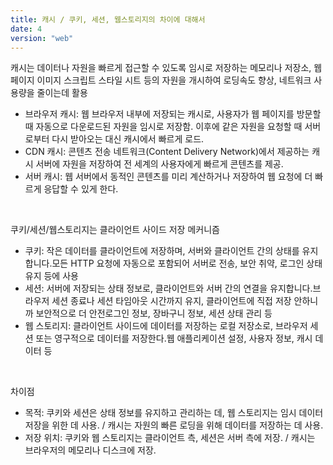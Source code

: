 ```yaml
---
title: 캐시 / 쿠키, 세션, 웹스토리지의 차이에 대해서
date: 4
version: "web"
---
```


캐시는 데이터나 자원을 빠르게 접근할 수 있도록 임시로 저장하는 메모리나 저장소, 웹페이지 이미지 스크립트 스타일 시트 등의 자원을 개시하여 로딩속도 향상, 네트워크 사용량을 줄이는데 활용

* 브라우저 캐시: 웹 브라우저 내부에 저장되는 캐시로, 사용자가 웹 페이지를 방문할 때 자동으로 다운로드된 자원을 임시로 저장함. 이후에 같은 자원을 요청할 때 서버로부터 다시 받아오는 대신 캐시에서 빠르게 로드.
* CDN 캐시: 콘텐츠 전송 네트워크(Content Delivery Network)에서 제공하는 캐시 서버에 자원을 저장하여 전 세계의 사용자에게 빠르게 콘텐츠를 제공.
* 서버 캐시: 웹 서버에서 동적인 콘텐츠를 미리 계산하거나 저장하여 웹 요청에 더 빠르게 응답할 수 있게 한다.

<br/>

쿠키/세션/웹스토리지는 클라이언트 사이드 저장 메커니즘

* 쿠키: 작은 데이터를 클라이언트에 저장하며, 서버와 클라이언트 간의 상태를 유지합니다.모든 HTTP 요청에 자동으로 포함되어 서버로 전송, 보안 취약, 로그인 상태 유지 등에 사용
* 세션: 서버에 저장되는 상태 정보로, 클라이언트와 서버 간의 연결을 유지합니다.브라우저 세션 종료나 세션 타임아웃 시간까지 유지, 클라이언트에 직접 저장 안하니까 보안적으로 더 안전로그인 정보, 장바구니 정보, 세션 상태 관리 등
* 웹 스토리지: 클라이언트 사이드에 데이터를 저장하는 로컬 저장소로, 브라우저 세션 또는 영구적으로 데이터를 저장한다.웹 애플리케이션 설정, 사용자 정보, 캐시 데이터 등

<br/>

차이점

- 목적: 쿠키와 세션은 상태 정보를 유지하고 관리하는 데, 웹 스토리지는 임시 데이터 저장을 위한 데 사용. / 캐시는 자원의 빠른 로딩을 위해 데이터를 저장하는 데 사용.
- 저장 위치: 쿠키와 웹 스토리지는 클라이언트 측, 세션은 서버 측에 저장. / 캐시는 브라우저의 메모리나 디스크에 저장.
